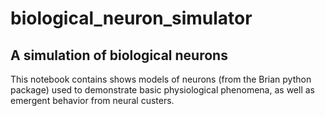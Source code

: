 # biological_neuron_simulator
## A simulation of biological neurons

This notebook contains shows models of neurons (from the Brian python package) used to demonstrate basic physiological phenomena, as well as emergent behavior from neural custers.
